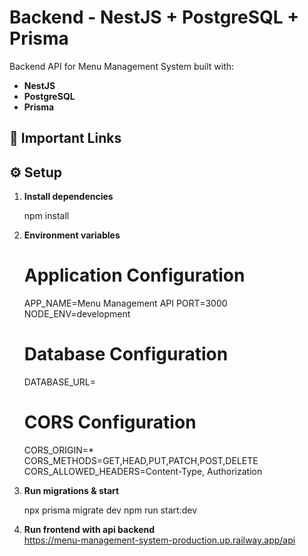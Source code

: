 # Backend - NestJS + PostgreSQL + Prisma

Backend API for Menu Management System built with:
- **NestJS**
- **PostgreSQL**
- **Prisma**

## 📌 Important Links


## ⚙️ Setup
1. **Install dependencies**  
   
      npm install
   

2. **Environment variables**  
   
      # Application Configuration
      APP_NAME=Menu Management API
      PORT=3000
      NODE_ENV=development

      # Database Configuration
      DATABASE_URL=
      # CORS Configuration
      CORS_ORIGIN=*
      CORS_METHODS=GET,HEAD,PUT,PATCH,POST,DELETE
      CORS_ALLOWED_HEADERS=Content-Type, Authorization   

3. **Run migrations & start**  
   
      npx prisma migrate dev
      npm run start:dev

3. **Run frontend with api backend**  
 https://menu-management-system-production.up.railway.app/api     
   
